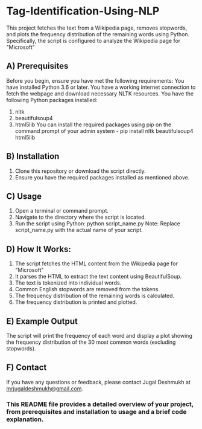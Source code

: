 # Tag-Identification-Using-NLP 

This project fetches the text from a Wikipedia page, removes stopwords, and plots the frequency distribution of the remaining words using Python. Specifically, the script is configured to analyze the Wikipedia page for "Microsoft"

## A) Prerequisites
Before you begin, ensure you have met the following requirements:
You have installed Python 3.6 or later.
You have a working internet connection to fetch the webpage and download necessary NLTK resources.
You have the following Python packages installed:
1. nltk
2. beautifulsoup4
3. html5lib
You can install the required packages using pip on the command prompt of your admin system - pip install nltk beautifulsoup4 html5lib

## B) Installation
1. Clone this repository or download the script directly.
2. Ensure you have the required packages installed as mentioned above.
   
## C) Usage
1. Open a terminal or command prompt.
2. Navigate to the directory where the script is located.
3. Run the script using Python: python script_name.py
Note: Replace script_name.py with the actual name of your script.

## D) How It Works:
1. The script fetches the HTML content from the Wikipedia page for "Microsoft"
2. It parses the HTML to extract the text content using BeautifulSoup.
3. The text is tokenized into individual words.
4. Common English stopwords are removed from the tokens.
5. The frequency distribution of the remaining words is calculated.
6. The frequency distribution is printed and plotted.

## E) Example Output
The script will print the frequency of each word and display a plot showing the frequency distribution of the 30 most common words (excluding stopwords).

## F) Contact
If you have any questions or feedback, please contact Jugal Deshmukh at mrjugaldeshmukh@gmail.com.

### This README file provides a detailed overview of your project, from prerequisites and installation to usage and a brief code explanation.


